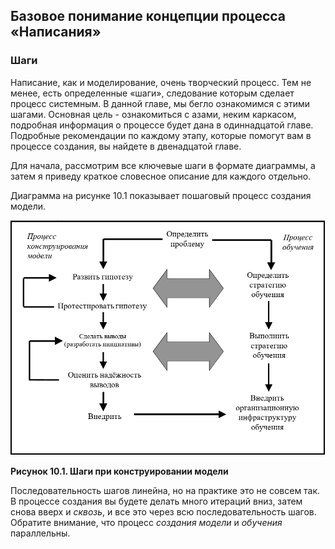 ## Базовое понимание концепции процесса «Написания»

### Шаги

Написание, как и моделирование, очень творческий процесс. Тем не менее, есть определенные «шаги», следование которым сделает процесс системным. В данной главе, мы бегло ознакомимся с этими шагами. Основная цель - ознакомиться с азами, неким каркасом, подробная информация о процессе будет дана в одиннадцатой главе. Подробные рекомендации по каждому этапу, которые помогут вам в процессе создания, вы найдете в двенадцатой главе.

Для начала, рассмотрим все ключевые шаги в формате диаграммы, а затем я приведу краткое словесное описание для каждого отдельно. 

Диаграмма на рисунке 10.1 показывает пошаговый процесс создания модели. 

![Рисунок 10.1](figure10-01.png) 

**Рисунок 10.1. Шаги при конструировании модели**

Последовательность шагов линейна, но на практике это не совсем так. В процессе создания вы будете делать много итераций вниз, затем снова вверх и *сквозь*, и все это через всю последовательность шагов. Обратите внимание, что процесс *создания модели* и *обучения* параллельны.   





















